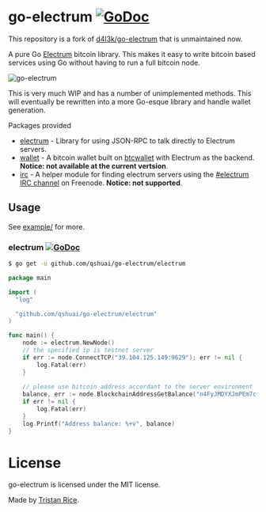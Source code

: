 # go-electrum [![GoDoc](https://godoc.org/github.com/qshuai/go-electrum?status.svg)](https://godoc.org/github.com/qshuai/go-electrum)
This repository is a fork of [d4l3k/go-electrum](https://github.com/d4l3k/go-electrum) that is unmaintained now. 

A pure Go [Electrum](https://electrum.org/) bitcoin library. This makes it easy to write bitcoin based services using Go without having to run a full bitcoin node.

![go-electrum](https://rawgit.com/qshuai/go-electrum/master/media/logo.png)

This is very much WIP and has a number of unimplemented methods. This will eventually be rewritten into a more Go-esque library and handle wallet generation.

Packages provided

* [electrum](https://godoc.org/github.com/qshuai/go-electrum/electrum) - Library for using JSON-RPC to talk directly to Electrum servers.
* [wallet](https://godoc.org/github.com/qshuai/go-electrum/wallet) - A bitcoin wallet built on [btcwallet](https://github.com/btcsuite/btcwallet) with Electrum as the backend. **Notice: not available at the current vertsion**.
* [irc](https://godoc.org/github.com/qshuai/go-electrum/irc) - A helper module for finding electrum servers using the [#electrum IRC channel](http://docs.electrum.org/en/latest/protocol.html?highlight=irc#server-peers-subscribe) on Freenode. **Notice: not supported**.

## Usage
See [example/](https://github.com/qshuai/go-electrum/tree/master/example) for more.

### electrum [![GoDoc](https://godoc.org/github.com/qshuai/go-electrum/electrum?status.svg)](https://godoc.org/github.com/qshuai/go-electrum/electrum)
```bash
$ go get -u github.com/qshuai/go-electrum/electrum
```

```go
package main

import (
  "log"

  "github.com/qshuai/go-electrum/electrum"
)

func main() {
	node := electrum.NewNode()
    // the specified ip is testnet server
	if err := node.ConnectTCP("39.104.125.149:9629"); err != nil {
		log.Fatal(err)
	}
    
    // please use bitcoin address accordant to the server environment
	balance, err := node.BlockchainAddressGetBalance("n4FyJMDYXJmPEm7cffFLrwLXvGWn8cW9q2")
	if err != nil {
		log.Fatal(err)
	}
	log.Printf("Address balance: %+v", balance)
}
```

# License
go-electrum is licensed under the MIT license.

Made by [Tristan Rice](https://fn.lc).
